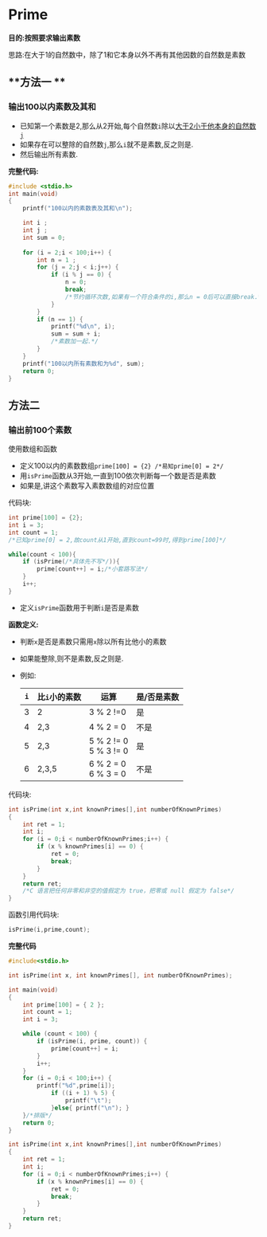 # Prime

**目的:按照要求输出素数**

思路:在大于1的自然数中，除了1和它本身以外不再有其他因数的自然数是素数

## **方法一 **

### 输出100以内素数及其和

- 已知第一个素数是2,那么从2开始,每个自然数`i`除以<u>大于2小于他本身的自然数`j`</u>
- 如果存在可以整除的自然数`j`,那么`i`就不是素数,反之则是.
- 然后输出所有素数.

**完整代码:**

```c
#include <stdio.h>
int main(void)
{
	printf("100以内的素数表及其和\n");

	int i ;
	int j ;
	int sum = 0;
	
	for (i = 2;i < 100;i++) {
		int n = 1 ;
		for (j = 2;j < i;j++) {
			if (i % j == 0) {
				n = 0;
				break;
                /*节约循环次数,如果有一个符合条件的i,那么n = 0后可以直接break.*/
			}
		}
		if (n == 1) {
			printf("%d\n", i);
			sum = sum + i;
            /*素数加一起.*/
		}
	}
	printf("100以内所有素数和为%d", sum);
	return 0;
}
```

## **方法二**

### 输出前100个素数

使用数组和函数

- 定义100以内的素数数组``prime[100] = {2} /*易知prime[0] = 2*/``
- 用``isPrime``函数从3开始,一直到100依次判断每一个数是否是素数
- 如果是,讲这个素数写入素数数组的对应位置

代码块:

```C
int prime[100] = {2};
int i = 3;
int count = 1;
/*已知prime[0] = 2,故count从1开始,直到count=99时,得到prime[100]*/

while(count < 100){
    if (isPrime(/*具体先不写*/)){
        prime[count++] = i;/*小套路写法*/
    }
    i++;
}
```

- 定义``isPrime``函数用于判断``i``是否是素数

**函数定义:**

- 判断``x``是否是素数只需用``x``除以所有比他小的素数

- 如果能整除,则不是素数,反之则是.

- 例如:

  | `i`  | 比`i`小的素数 | 运算                      | 是/否是素数 |
  | ---- | ------------- | ------------------------- | ----------- |
  | 3    | 2             | 3 % 2 !=0                 | 是          |
  | 4    | 2,3           | 4 % 2 = 0                 | 不是        |
  | 5    | 2,3           | 5 % 2 != 0<br/>5 % 3 != 0 | 是          |
  | 6    | 2,3,5         | 6 % 2 = 0<br/>6 % 3 = 0   | 不是        |

代码块:

```C
int isPrime(int x,int knownPrimes[],int numberOfKnownPrimes)
{
	int ret = 1;
	int i;
	for (i = 0;i < numberOfKnownPrimes;i++) {
		if (x % knownPrimes[i] == 0) {
			ret = 0;
			break;
		}
	}
	return ret;
    /*C 语言把任何非零和非空的值假定为 true，把零或 null 假定为 false*/
}
```

函数引用代码块:

```C
isPrime(i,prime,count);
```

**完整代码**

```C
#include<stdio.h>

int isPrime(int x, int knownPrimes[], int numberOfKnownPrimes);

int main(void)
{
	int prime[100] = { 2 };
	int count = 1;
	int i = 3;

	while (count < 100) {
		if (isPrime(i, prime, count)) {
			prime[count++] = i;
		}
		i++;
	}
	for (i = 0;i < 100;i++) {
		printf("%d",prime[i]);
			if ((i + 1) % 5) {
				printf("\t");
			}else{ printf("\n"); }
	}/*排版*/
	return 0;
}

int isPrime(int x,int knownPrimes[],int numberOfKnownPrimes)
{
	int ret = 1;
	int i;
	for (i = 0;i < numberOfKnownPrimes;i++) {
		if (x % knownPrimes[i] == 0) {
			ret = 0;
			break;
		}
	}
	return ret;
}
```



